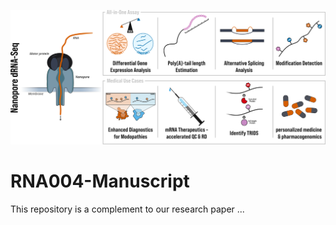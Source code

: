 ![Figure one of the research manuscript](https://github.com/CSG-Group-Mainz/RNA004-Manuscript/blob/dev/Figures/FINAL_PANEL1.svg)
# RNA004-Manuscript
This repository is a complement to our research paper ... 
